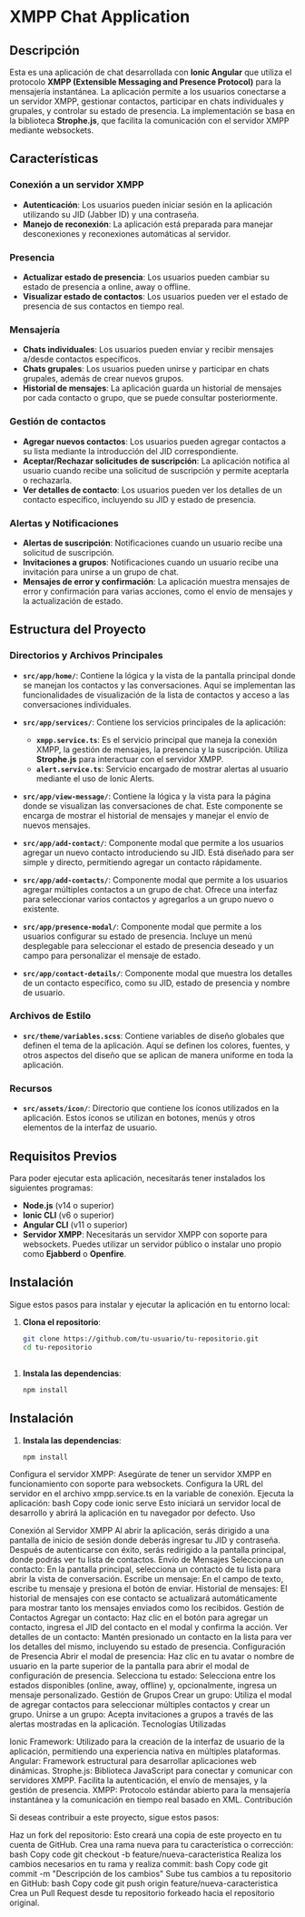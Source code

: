 # XMPP Chat Application

## Descripción

Esta es una aplicación de chat desarrollada con **Ionic Angular** que utiliza el protocolo **XMPP (Extensible Messaging and Presence Protocol)** para la mensajería instantánea. La aplicación permite a los usuarios conectarse a un servidor XMPP, gestionar contactos, participar en chats individuales y grupales, y controlar su estado de presencia. La implementación se basa en la biblioteca **Strophe.js**, que facilita la comunicación con el servidor XMPP mediante websockets.

## Características

### Conexión a un servidor XMPP
- **Autenticación**: Los usuarios pueden iniciar sesión en la aplicación utilizando su JID (Jabber ID) y una contraseña.
- **Manejo de reconexión**: La aplicación está preparada para manejar desconexiones y reconexiones automáticas al servidor.

### Presencia
- **Actualizar estado de presencia**: Los usuarios pueden cambiar su estado de presencia a online, away o offline.
- **Visualizar estado de contactos**: Los usuarios pueden ver el estado de presencia de sus contactos en tiempo real.

### Mensajería
- **Chats individuales**: Los usuarios pueden enviar y recibir mensajes a/desde contactos específicos.
- **Chats grupales**: Los usuarios pueden unirse y participar en chats grupales, además de crear nuevos grupos.
- **Historial de mensajes**: La aplicación guarda un historial de mensajes por cada contacto o grupo, que se puede consultar posteriormente.

### Gestión de contactos
- **Agregar nuevos contactos**: Los usuarios pueden agregar contactos a su lista mediante la introducción del JID correspondiente.
- **Aceptar/Rechazar solicitudes de suscripción**: La aplicación notifica al usuario cuando recibe una solicitud de suscripción y permite aceptarla o rechazarla.
- **Ver detalles de contacto**: Los usuarios pueden ver los detalles de un contacto específico, incluyendo su JID y estado de presencia.

### Alertas y Notificaciones
- **Alertas de suscripción**: Notificaciones cuando un usuario recibe una solicitud de suscripción.
- **Invitaciones a grupos**: Notificaciones cuando un usuario recibe una invitación para unirse a un grupo de chat.
- **Mensajes de error y confirmación**: La aplicación muestra mensajes de error y confirmación para varias acciones, como el envío de mensajes y la actualización de estado.

## Estructura del Proyecto

### Directorios y Archivos Principales

- **`src/app/home/`**: Contiene la lógica y la vista de la pantalla principal donde se manejan los contactos y las conversaciones. Aquí se implementan las funcionalidades de visualización de la lista de contactos y acceso a las conversaciones individuales.

- **`src/app/services/`**: Contiene los servicios principales de la aplicación:
  - **`xmpp.service.ts`**: Es el servicio principal que maneja la conexión XMPP, la gestión de mensajes, la presencia y la suscripción. Utiliza **Strophe.js** para interactuar con el servidor XMPP.
  - **`alert.service.ts`**: Servicio encargado de mostrar alertas al usuario mediante el uso de Ionic Alerts.

- **`src/app/view-message/`**: Contiene la lógica y la vista para la página donde se visualizan las conversaciones de chat. Este componente se encarga de mostrar el historial de mensajes y manejar el envío de nuevos mensajes.

- **`src/app/add-contact/`**: Componente modal que permite a los usuarios agregar un nuevo contacto introduciendo su JID. Está diseñado para ser simple y directo, permitiendo agregar un contacto rápidamente.

- **`src/app/add-contacts/`**: Componente modal que permite a los usuarios agregar múltiples contactos a un grupo de chat. Ofrece una interfaz para seleccionar varios contactos y agregarlos a un grupo nuevo o existente.

- **`src/app/presence-modal/`**: Componente modal que permite a los usuarios configurar su estado de presencia. Incluye un menú desplegable para seleccionar el estado de presencia deseado y un campo para personalizar el mensaje de estado.

- **`src/app/contact-details/`**: Componente modal que muestra los detalles de un contacto específico, como su JID, estado de presencia y nombre de usuario.

### Archivos de Estilo

- **`src/theme/variables.scss`**: Contiene variables de diseño globales que definen el tema de la aplicación. Aquí se definen los colores, fuentes, y otros aspectos del diseño que se aplican de manera uniforme en toda la aplicación.

### Recursos

- **`src/assets/icon/`**: Directorio que contiene los íconos utilizados en la aplicación. Estos íconos se utilizan en botones, menús y otros elementos de la interfaz de usuario.

## Requisitos Previos

Para poder ejecutar esta aplicación, necesitarás tener instalados los siguientes programas:

- **Node.js** (v14 o superior)
- **Ionic CLI** (v6 o superior)
- **Angular CLI** (v11 o superior)
- **Servidor XMPP**: Necesitarás un servidor XMPP con soporte para websockets. Puedes utilizar un servidor público o instalar uno propio como **Ejabberd** o **Openfire**.

## Instalación

Sigue estos pasos para instalar y ejecutar la aplicación en tu entorno local:

1. **Clona el repositorio**:
   ```bash
   git clone https://github.com/tu-usuario/tu-repositorio.git
   cd tu-repositorio

##
1. **Instala las dependencias**:
   ```bash
   npm install

## Instalación

1. **Instala las dependencias**:
   ```bash
   npm install
Configura el servidor XMPP: Asegúrate de tener un servidor XMPP en funcionamiento con soporte para websockets. Configura la URL del servidor en el archivo xmpp.service.ts en la variable de conexión.
Ejecuta la aplicación:
bash
Copy code
ionic serve
Esto iniciará un servidor local de desarrollo y abrirá la aplicación en tu navegador por defecto.
Uso

Conexión al Servidor XMPP
Al abrir la aplicación, serás dirigido a una pantalla de inicio de sesión donde deberás ingresar tu JID y contraseña.
Después de autenticarse con éxito, serás redirigido a la pantalla principal, donde podrás ver tu lista de contactos.
Envío de Mensajes
Selecciona un contacto:
En la pantalla principal, selecciona un contacto de tu lista para abrir la vista de conversación.
Escribe un mensaje:
En el campo de texto, escribe tu mensaje y presiona el botón de enviar.
Historial de mensajes:
El historial de mensajes con ese contacto se actualizará automáticamente para mostrar tanto los mensajes enviados como los recibidos.
Gestión de Contactos
Agregar un contacto:
Haz clic en el botón para agregar un contacto, ingresa el JID del contacto en el modal y confirma la acción.
Ver detalles de un contacto:
Mantén presionado un contacto en la lista para ver los detalles del mismo, incluyendo su estado de presencia.
Configuración de Presencia
Abrir el modal de presencia:
Haz clic en tu avatar o nombre de usuario en la parte superior de la pantalla para abrir el modal de configuración de presencia.
Selecciona tu estado:
Selecciona entre los estados disponibles (online, away, offline) y, opcionalmente, ingresa un mensaje personalizado.
Gestión de Grupos
Crear un grupo:
Utiliza el modal de agregar contactos para seleccionar múltiples contactos y crear un grupo.
Unirse a un grupo:
Acepta invitaciones a grupos a través de las alertas mostradas en la aplicación.
Tecnologías Utilizadas

Ionic Framework: Utilizado para la creación de la interfaz de usuario de la aplicación, permitiendo una experiencia nativa en múltiples plataformas.
Angular: Framework estructural para desarrollar aplicaciones web dinámicas.
Strophe.js: Biblioteca JavaScript para conectar y comunicar con servidores XMPP. Facilita la autenticación, el envío de mensajes, y la gestión de presencia.
XMPP: Protocolo estándar abierto para la mensajería instantánea y la comunicación en tiempo real basado en XML.
Contribución

Si deseas contribuir a este proyecto, sigue estos pasos:

Haz un fork del repositorio:
Esto creará una copia de este proyecto en tu cuenta de GitHub.
Crea una rama nueva para tu característica o corrección:
bash
Copy code
git checkout -b feature/nueva-caracteristica
Realiza los cambios necesarios en tu rama y realiza commit:
bash
Copy code
git commit -m "Descripción de los cambios"
Sube tus cambios a tu repositorio en GitHub:
bash
Copy code
git push origin feature/nueva-caracteristica
Crea un Pull Request desde tu repositorio forkeado hacia el repositorio original.